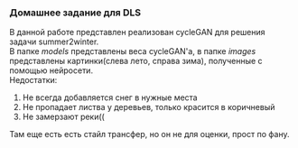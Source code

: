 ###  Домашнее задание для DLS

В данной работе представлен реализован cycleGAN для решения задачи summer2winter.  
В папке *models* представлены веса cycleGAN'a, в папке *images* представлены картинки(слева лето, справа зима), полученные с помощью нейросети.  
Недостатки:
  1) Не всегда добавляется снег в нужные места
  2) Не пропадает листва у деревьев, только красится в коричневый
  3) Не замерзают реки((
  
  
Там еще есть есть стайл трансфер, но он не для оценки, прост по фану.
